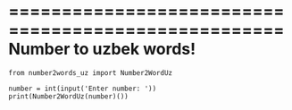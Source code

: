====================================================
Number to uzbek words!
====================================================

    from number2words_uz import Number2WordUz

    number = int(input('Enter number: '))
    print(Number2WordUz(number)())
            


